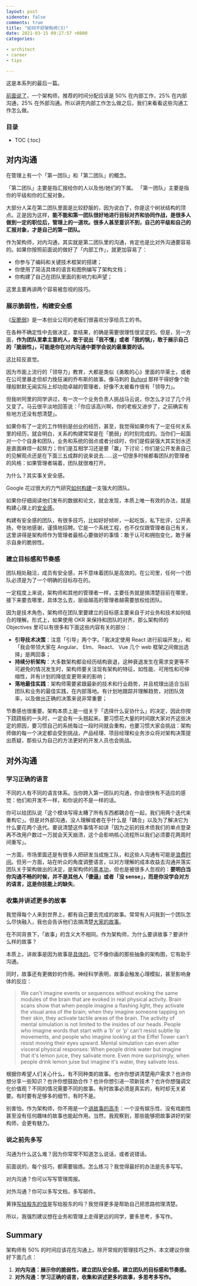 ```yaml
---
layout: post
sidenote: false
comments: true
title: "如何干好架构师(3)"
date: 2021-03-15 09:27:57 +0800
categories:

- architect
- career
- tips

---
```


这是本系列的最后一篇。

[前面说了](/2021/03/how-to-work-as-an-architect-2/)，一个架构师，推荐的时间分配应该是 50% 在内部工作，25% 在内部沟通，25% 在外部沟通。所以讲完内部工作怎么做之后，我们来看看这些沟通工作怎么做。

<h3>目录</h3>

- TOC
{:toc}

## 对内沟通

在管理上有一个「第一团队」和「第二团队」的概念。

「第二团队」主要是指汇报给你的人以及他/她们的下属。
「第一团队」主要是指你的平级和你的汇报对象。

大部分人呆在第二团队里面是比较舒服的，因为说白了，你是这个树状结构的顶点。正是因为这样，**能不能和第一团队很好地进行目标对齐和协同作战，是很多人做到一定的职位后，管理上的一道坎。很多人甚至意识不到，自己的平级和自己的汇报对象，才是自己的第一团队。**

作为架构师，对内沟通，其实就是第二团队里的沟通，肯定也是比对外沟通要容易的。如果你按照前面说的做好了「内部工作」，就更加容易了：

- 你参与了编码和关键技术框架的搭建；
- 你使用了简洁具体的语言和图例编写了架构文档；
- 你构建了自己在团队里面的影响力和声望；

这里主要再讲两个容易被忽视的技巧。

### 展示脆弱性，构建安全感

《[反脆弱](https://book.douban.com/subject/25782902/)》是一本创业公司的老板们很喜欢分享给员工的书。

在各种不确定性中去做决定，拿结果，的确是需要很理性很坚定的。但是，另一方面，**作为团队里拿主意的人，敢于说出「我不懂」或者「我的锅」，敢于展示自己的「脆弱性」，可能是你在对内沟通中要学会说的最重要的话。**

这比较反直觉。

因为市面上流行的「领导力」教育，大都是类似《勇敢的心》里面的华莱士，或者在公司里暴走但却力挽狂澜的乔布斯的故事。像马刺的 [Buford](https://en.wikipedia.org/wiki/R._C._Buford) 那样干得好像个助理般默默无闻实际上却功勋卓越的管理者，好像不太被看作很有「领导力」。

但我听阿里的同学讲过，有一次一个业务负责人挑战马云说，你怎么才过了几个月又变了。马云很平淡地回答说：「你应该高兴啊，你的老板又进步了，之前确实有些地方还没有想清楚」。

如果你有了一定的工作特别是创业的经历，甚至，我觉得如果你有了一定任何关系里的经历，就会明白，关系的构建常常是在「脆弱」的时刻完成的。当你们一起面对一个个自身和团队，业务和系统的弱点或者分歧时，你们是假装强大其实划水还是直面麻烦一起努力；你们是互相学习还是要「赢」下讨论；你们是公开发表自己的见解观点还是在下面三五成群的说来说去……这一切很多时候都看团队的管理者的风格：如果管理者端着，团队就很难打开。

为什么？其实事关安全感。

Google 花过很大的力气研究[如何构建](https://www.nytimes.com/2016/02/28/magazine/what-google-learned-from-its-quest-to-build-the-perfect-team.html)一支强大的团队。

如果你仔细阅读他们发布的数据和论文，就会发现，本质上唯一有效的办法，就是构建心理上的[安全感](https://www.cs.cmu.edu/~ab/Salon/research/Woolley_et_al_Science_2010-2.pdf)。

构建有安全感的团队，有很多技巧，比如好好倾听，一起吃饭，私下批评，公开表扬，夸张地感谢，谨慎地招聘。它是一个系统工程，也不仅仅跟管理者自己有关，这里讲得是架构师作为管理者最核心要做好的事情：敢于认可和拥抱变化，敢于展示自身的脆弱性。

### 建立目标感和节奏感

团队相处融洽，成员有安全感，并不意味着团队是高效的。在公司里，任何一个团队必须是为了一个明确的目标存在的。

一定程度上来说，架构师和其他的管理者一样，主要任务就是搞清楚目前在哪里，接下来要去哪里，具体怎么去，层级越高的管理者越需要放权给团队。

因为是技术角色，架构师在团队里要建立的目标感主要来自于对业务和技术如何结合的理解。形式上，如果使用 OKR 来保持和团队的对齐，那么架构师的 Objectives 里可以有很多和下面这些内容有关的部分：

- **引导技术决策**：注意「引导」两个字。「我决定使用 React 进行前端开发」，和「我会带领大家在 Angular、 Elm、 React、 Vue 几个 web 框架之间做出选择」是两回事；
- **持续分析架构**：大多数架构都会经历结构衰退，这种衰退发生在需求变更等不可避免的情况发生时，架构师要关注现有架构的特征，如性能、可用性和可伸缩性，并有计划的降低变更带来的影响；
- **落地最佳实践**：架构师需要紧跟最新的技术和行业趋势，并且梳理出适合当前团队和业务的最佳实践，在内部落地。有计划地跟踪并理解趋势，对团队效率，以及做出正确的决策来说非常重要；

节奏感也很重要。架构本质上是一组关于「选择什么妥协什么」的决定，因此你按下跷跷板的一头时，一定会有一头翘起来。要习惯花大量的时间跟大家对齐这些决定的原因，要习惯自己的系统每过一段时间就会重构，也要习惯大家会挑战：架构师做的每一个决定都会受到挑战，产品经理、项目经理和业务涉众将对架构决策提出质疑，那些认为自己的方法更好的开发人员也会挑战。

## 对外沟通

### 学习正确的语言

不同的人有不同的语言体系。当你跨入第一团队的沟通，你会很快有不适应的感觉：他们和开发不一样，和你说的不是一样的话。

你可以给团队说「这个模块写得太糟了所有东西都耦合在一起，我们用两个迭代来重构它」。但是对外部沟通，没人理解或者在乎什么是「耦合」以及为了解决它为什么要花两个迭代。要说清楚这件事情不如讲「因为之前的技术债我们的单点登录再不改用户数过一万就会天天崩溃，这个会影响核心流程所以我们必须要花两周时间重写」。

一方面，市场里面还是有很多人把研发当成施工队，和这些人沟通有可能是[浪费时间](https://understandlegacycode.com/blog/5-arguments-to-make-managers-care-about-technical-debt/)。但另一方面，站在听众的角度调整语言，以对方理解的成本收益去沟通并落实团队关于架构做出的决定，是架构师的[基本功](https://ieeexplore.ieee.org/document/8094304)，但也是被很多人忽视的：**要明白当你沟通不畅的时候，并不是其他人「傻逼」或者「没 sense」，而是你没学会对方的语言，这是你技能上的缺失**。

### 收集并讲述更多的故事

我觉得每个人来到世界上，都有自己要去完成的故事。常常有人问我到一个团队怎么尽快融入，我也会告诉他们去搞清楚[大家的故事](/2019/12/the-first-90-days/#%E5%89%8D-90-%E5%A4%A9%E7%9A%84%E7%9B%AE%E6%A0%87)。

在不同背景下，「故事」的含义大不相同。作为架构师，为什么要讲故事？要讲什么样的故事？

本质上，讲故事是因为故事是[具体的](/2021/03/how-to-work-as-an-architect-2/#%E6%96%87%E6%A1%A3%E5%86%85%E5%AE%B9%E8%A6%81%E5%85%B7%E4%BD%93)。它不像你画的那些抽象的架构图，它有助于沟通。

同时，故事还有更微妙的作用。神经科学表明，故事会触发心理模拟，甚至影响身体的反应：

> We can't imagine events or sequences without evoking the same modules of the brain that are evoked in real physical activity. Brain scans show that when people imagine a flashing light, they activate the visual area of the brain; when they imagine someone tapping on their skin, they activate tactile areas of the brain. The activity of mental simulation is not limited to the insides of our heads. People who imagine words that start with a 'b' or 'p' can't resist subtle lip movements, and people who imagine looking at the Eiffel Tower can't resist moving their eyes upward. Mental simulation can even alter visceral physical responses: When people drink water but imagine that it's lemon juice, they salivate more. Even more surprisingly, when people drink lemon juise but imagine it's water, they salivate less.

根据你希望人们关心什么，有不同种类的故事。也许你想讲清楚用户需求？也许你想分享一些知识？也许你想鼓励合作？也许你想引进一项新技术？也许你想强调文化价值观？不同的情况需要不同的故事。有时故事必须是真实的，有时却无关紧要。有时要有足够多的细节，有时不是。

别害怕，作为架构师，你不用是一个[讲故事的高手](http://stevedenning.com/Storytelling-in-the-News/145-ft-discusses-storytelling.aspx)：一个没有娱乐性、没有戏剧性甚至没有任何趣味的故事也能起作用。当然，我观察到，那些能够把故事讲好的架构师，会更有魅力。

### 说之前先多写

沟通为什么这么难？因为你常常不知道怎么说话，或者说错话。

前面说的，每个技巧，都需要锻炼。怎么练习？我觉得最好的办法是先多写写。

对内沟通？你可以写写管理周报。

对外沟通？你可以多写文档，多写邮件。

黄铮[写给股东的信](https://finance.sina.com.cn/money/fund/jjzl/2020-05-07/doc-iircuyvi1728097.shtml)是写给股东的吗？我觉得更多是帮助自己把思路梳理清楚。

所以，我强烈建议想在业务和管理上走得更远的同学，要多思考，多写作。

## Summary

架构师有 50% 的时间应该花在沟通上。除开常规的管理技巧之外，本文建议你做好下面几点：

1. **对内沟通：展示你的脆弱性，建立团队安全感。建立团队的目标感和节奏感。**
2. **对外沟通：学习正确的语言，收集和讲述更多的故事，多思考多写作。**
